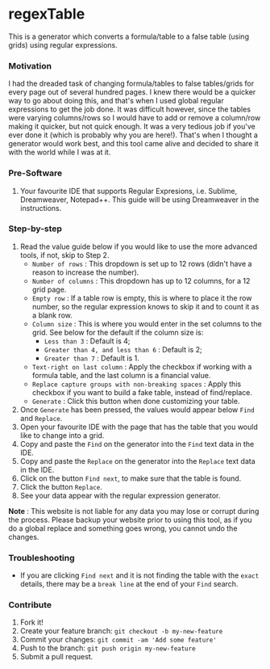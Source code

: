 # regexTable
This is a generator which converts a formula/table to a false table (using grids) using regular expressions.

### Motivation
I had the dreaded task of changing formula/tables to false tables/grids for every page out of several hundred pages. I knew there would be a quicker way to go about doing this, and that's when I used global regular expressions to get the job done. It was difficult however, since the tables were varying columns/rows so I would have to add or remove a column/row making it quicker, but not quick enough. It was a very tedious job if you've ever done it (which is probably why you are here!). That's when I thought a generator would work best, and this tool came alive and decided to share it with the world while I was at it.

### Pre-Software
1. Your favourite IDE that supports Regular Expresions, i.e. Sublime, Dreamweaver, Notepad++. This guide will be using Dreamweaver in the instructions.

### Step-by-step
1. Read the value guide below if you would like to use the more advanced tools, if not, skip to Step 2.
   - `Number of rows` : This dropdown is set up to 12 rows (didn't have a reason to increase the number).
   - `Number of columns` : This dropdown has up to 12 columns, for a 12 grid page.
   - `Empty row` : If a table row is empty, this is where to place it the row number, so the regular expression knows to skip it and to count it as a blank row.
   - `Column size` : This is where you would enter in the set columns to the grid. See below for the default if the column size is:
      - `Less than 3` : Default is 4;
      - `Greater than 4, and less than 6` : Default is 2;
      - `Greater than 7` : Default is 1.
   - `Text-right on last column` : Apply the checkbox if working with a formula table, and the last column is a financial value.
   - `Replace capture groups with non-breaking spaces` : Apply this checkbox if you want to build a fake table, instead of find/replace.
   - `Generate` : Click this button when done customizing your table.
2. Once `Generate` has been pressed, the values would appear below `Find` and `Replace`.
3. Open your favourite IDE with the page that has the table that you would like to change into a grid.
4. Copy and paste the `Find` on the generator into the `Find` text data in the IDE.
5. Copy and paste the `Replace` on the generator into the `Replace` text data in the IDE.
6. Click on the button `Find next`, to make sure that the table is found.
7. Click the button `Replace`.
8. See your data appear with the regular expression generator.

**Note** : This website is not liable for any data you may lose or corrupt during the process. Please backup your website prior to using this tool, as if you do a global replace and something goes wrong, you cannot undo the changes.

### Troubleshooting
- If you are clicking `Find next` and it is not finding the table with the `exact` details, there may be a `break line` at the end of your `Find` search.

### Contribute
1. Fork it!
2. Create your feature branch: `git checkout -b my-new-feature`
3. Commit your changes: `git commit -am 'Add some feature'`
4. Push to the branch: `git push origin my-new-feature`
5. Submit a pull request.
